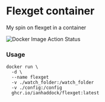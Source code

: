 # Flexget container

My spin on flexget in a container

![Docker Image Action Status](https://github.com/ianhaddock/flexget/actions/workflows/docker-image.yml/badge.svg)

### Usage

```
docker run \
  -d \
  --name flexget
  -v ./watch_folder:/watch_folder
  -v ./config:/config
  ghcr.io/ianhaddock/flexget:latest
```
